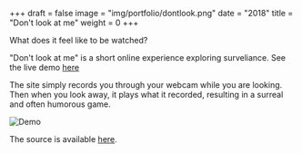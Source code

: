 +++
draft = false
image = "img/portfolio/dontlook.png"
date = "2018"
title = "Don't look at me"
weight = 0
+++

What does it feel like to be watched?
<!--more-->

"Don't look at me" is a short online experience exploring surveliance. See the live demo [here](https://look.jminjie.com/)

The site simply records you through your webcam while you are looking. Then when you look away, it plays what it recorded, resulting in a surreal and often humorous game.

![Demo](/img/portfolio/res/lookdemo.gif)

The source is available [here](https://github.com/jminjie/don-t-look-at-me).

